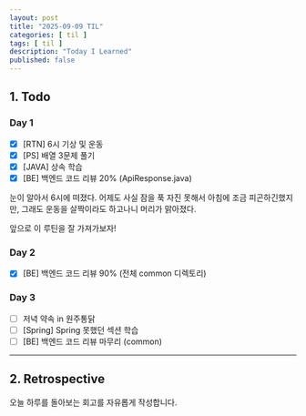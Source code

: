 ```yaml
---
layout: post
title: "2025-09-09 TIL"
categories: [ til ]
tags: [ til ]
description: "Today I Learned"
published: false
---
```


## 1. Todo

### Day 1

- [x] [RTN] 6시 기상 및 운동
- [x] [PS] 배열 3문제 풀기
- [x] [JAVA] 상속 학습
- [x] [BE] 백엔드 코드 리뷰 20% (ApiResponse.java)

눈이 알아서 6시에 떠졌다. 어제도 사실 잠을 푹 자진 못해서 아침에 조금 피곤하긴했지만, 그래도 운동을 살짝이라도 하고나니 머리가 맑아졌다.

앞으로 이 루틴을 잘 가져가보자!

### Day 2

- [x] [BE] 백엔드 코드 리뷰 90% (전체 common 디렉토리)

### Day 3

- [ ] 저녁 약속 in 원주통닭
- [ ] [Spring] Spring 못했던 섹션 학습
- [ ] [BE] 백엔드 코드 리뷰 마무리 (common)

---

## 2. Retrospective

오늘 하루를 돌아보는 회고를 자유롭게 작성합니다.
